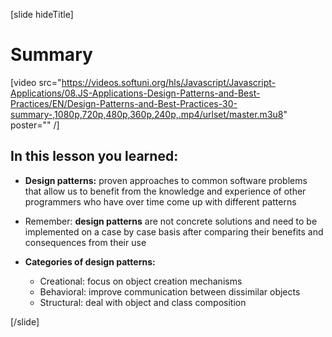 [slide hideTitle]
# Summary

[video src="https://videos.softuni.org/hls/Javascript/Javascript-Applications/08.JS-Applications-Design-Patterns-and-Best-Practices/EN/Design-Patterns-and-Best-Practices-30-summary-,1080p,720p,480p,360p,240p,.mp4/urlset/master.m3u8" poster="" /]

## In this lesson you learned:

- **Design patterns:** proven approaches to common software problems that allow us to benefit from the knowledge and experience of other programmers who have over time come up with different patterns

- Remember: **design patterns** are not concrete solutions and need to be implemented on a case by case basis after comparing their benefits and consequences from their use

- **Categories of design patterns:**
    - Creational: focus on object creation mechanisms
    - Behavioral: improve communication between dissimilar objects
    - Structural: deal with object and class composition


[/slide]